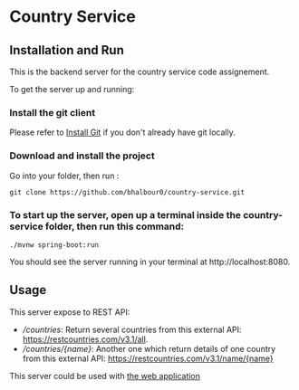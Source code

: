 # Country Service

## Installation and Run

This is the backend server for the country service code assignement.

To get the server up and running: 

### Install the git client
  
  Please refer to [Install Git](https://www.example.com) if you don't already have git locally.
  
### Download and install the project
  
  Go into your folder, then run :
  
  `git clone https://github.com/bhalbour0/country-service.git`
  
### To start up the server, open up a terminal inside the country-service folder, then run this command:
  
  `./mvnw spring-boot:run`
  
  You should see the server running in your terminal at http://localhost:8080.
  
## Usage 

This server expose to REST API:

- */countries*: Return several countries from this external API: https://restcountries.com/v3.1/all.
- */countries/{name}*: Another one which return details of one country from this external API: https://restcountries.com/v3.1/name/{name}

This server could be used with [the web application](https://github.com/bhalbour0/country-client)
